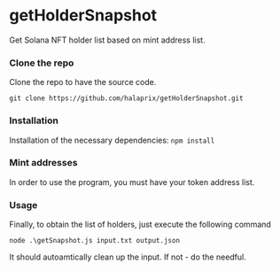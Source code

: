 # getHolderSnapshot

Get Solana NFT holder list based on mint address list.

### Clone the repo

Clone the repo to have the source code.

```
git clone https://github.com/halaprix/getHolderSnapshot.git
```

### Installation

Installation of the necessary dependencies: `npm install`

### Mint addresses

In order to use the program, you must have your token address list.

### Usage

Finally, to obtain the list of holders, just execute the following command

```
node .\getSnapshot.js input.txt output.json
```

It should autoamtically clean up the input. If not - do the needful.
